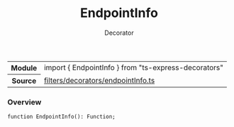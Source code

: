 <header class="symbol-info-header">    <h1 id="endpointinfo">EndpointInfo</h1>    <label class="symbol-info-type-label decorator">Decorator</label>      </header>
<section class="symbol-info">      <table class="is-full-width">        <tbody>        <tr>          <th>Module</th>          <td>            <div class="lang-typescript">                <span class="token keyword">import</span> { EndpointInfo }                 <span class="token keyword">from</span>                 <span class="token string">"ts-express-decorators"</span>                            </div>          </td>        </tr>        <tr>          <th>Source</th>          <td>            <a href="https://romakita.github.io/ts-express-decorators/#//blob/v2.15.2/src/filters/decorators/endpointInfo.ts#L0-L0">                filters/decorators/endpointInfo.ts            </a>        </td>        </tr>                </tbody>      </table>    </section>

### Overview

<pre><code class="typescript-lang">function <span class="token function">EndpointInfo</span><span class="token punctuation">(</span><span class="token punctuation">)</span><span class="token punctuation">:</span> Function<span class="token punctuation">;</span></code></pre>
